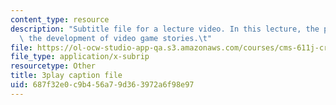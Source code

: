 ```yaml
---
content_type: resource
description: "Subtitle file for a lecture video. In this lecture, the professors discuss\
  \ the development of video game stories.\t"
file: https://ol-ocw-studio-app-qa.s3.amazonaws.com/courses/cms-611j-creating-video-games-fall-2014/687f32e0c9b456a79d363972a6f98e97_SSnV-2uWG9w.vtt
file_type: application/x-subrip
resourcetype: Other
title: 3play caption file
uid: 687f32e0-c9b4-56a7-9d36-3972a6f98e97
---
```


